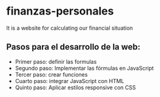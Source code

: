 # finanzas-personales

It is a website for calculating our financial situation

## Pasos para el desarrollo de la web:

- Primer paso: definir las formulas
- Segundo paso: Implementar las fórmulas en JavaScript
- Tercer paso: crear funciones
- Cuarto paso: integrar JavaScript con HTML
- Quinto paso: Aplicar estilos responsive con CSS
